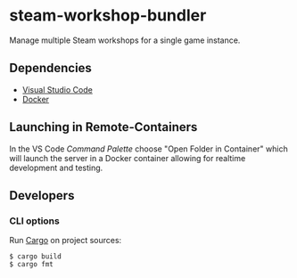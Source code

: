# steam-workshop-bundler

Manage multiple Steam workshops for a single game instance.

## Dependencies

- [Visual Studio Code](https://code.visualstudio.com/download)
- [Docker](https://docs.docker.com/get-docker)

## Launching in Remote-Containers

In the VS Code _Command Palette_ choose "Open Folder in Container" which will launch the server in a Docker container allowing for realtime development and testing.

## Developers

### CLI options

Run [Cargo](https://doc.rust-lang.org/stable/cargo/commands) on project sources:

    $ cargo build
    $ cargo fmt
